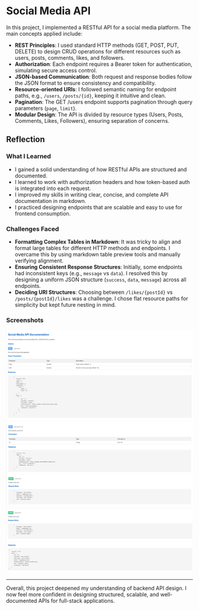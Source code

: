 # Social Media API

In this project, I implemented a RESTful API for a social media platform. The main concepts applied include:

- **REST Principles**: I used standard HTTP methods (GET, POST, PUT, DELETE) to design CRUD operations for different resources such as users, posts, comments, likes, and followers.
- **Authorization**: Each endpoint requires a Bearer token for authentication, simulating secure access control.
- **JSON-based Communication**: Both request and response bodies follow the JSON format to ensure consistency and compatibility.
- **Resource-oriented URIs**: I followed semantic naming for endpoint paths, e.g., `/users`, `/posts/{id}`, keeping it intuitive and clean.
- **Pagination**: The GET /users endpoint supports pagination through query parameters (`page`, `limit`).
- **Modular Design**: The API is divided by resource types (Users, Posts, Comments, Likes, Followers), ensuring separation of concerns.

## Reflection

### What I Learned

- I gained a solid understanding of how RESTful APIs are structured and documented.
- I learned to work with authorization headers and how token-based auth is integrated into each request.
- I improved my skills in writing clear, concise, and complete API documentation in markdown.
- I practiced designing endpoints that are scalable and easy to use for frontend consumption.

### Challenges Faced

- **Formatting Complex Tables in Markdown**: It was tricky to align and format large tables for different HTTP methods and endpoints. I overcame this by using markdown table preview tools and manually verifying alignment.
- **Ensuring Consistent Response Structures**: Initially, some endpoints had inconsistent keys (e.g., `message` vs `data`). I resolved this by designing a uniform JSON structure (`success`, `data`, `message`) across all endpoints.
- **Deciding URI Structures**: Choosing between `/likes/{postId}` vs `/posts/{postId}/likes` was a challenge. I chose flat resource paths for simplicity but kept future nesting in mind.

### Screenshots

![alt text](images/1.png)
![alt text](images/2.png)
![alt text](images/3.png)



---

Overall, this project deepened my understanding of backend API design. I now feel more confident in designing structured, scalable, and well-documented APIs for full-stack applications.
